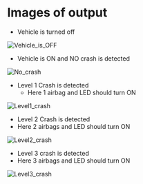 # Images of output

* Vehicle is turned off

![Vehicle_is_OFF](https://user-images.githubusercontent.com/98873064/157160304-d9a069b4-999e-4c6a-b901-2db4eaafed9c.png)













* Vehicle is ON and NO crash is detected


![No_crash](https://user-images.githubusercontent.com/98873064/157160376-bd250a21-156b-462f-a5c6-519790c6263c.png)




* Level 1 Crash is detected 
  * Here 1 airbag and LED should turn ON


![Level1_crash](https://user-images.githubusercontent.com/98873064/157160487-b9ac9171-bce9-429a-b8ca-04bf18c73563.png)








* Level 2 Crash is detected
 * Here 2 airbags and LED should turn ON





![Level2_crash](https://user-images.githubusercontent.com/98873064/157160599-8f503825-693c-486d-a0f9-6c7357f6db8a.png)







* Level 3 crash is detected
 * Here 3 airbags and LED should turn ON



![Level3_crash](https://user-images.githubusercontent.com/98873064/157160726-9ee53ca4-454a-492b-bbff-1741efc25303.png)







